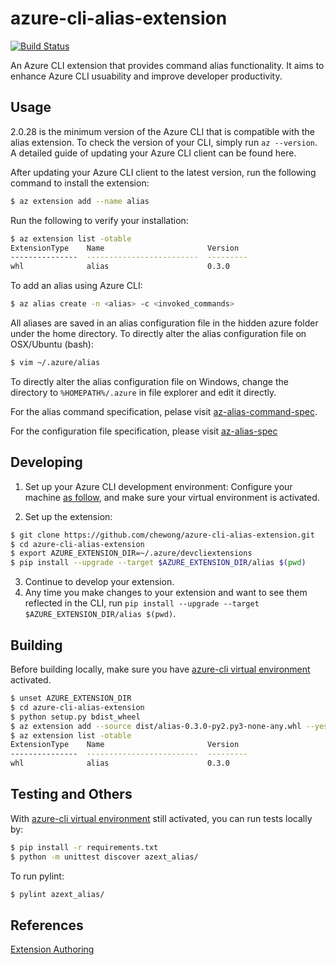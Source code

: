 # azure-cli-alias-extension
[![Build Status](https://travis-ci.org/chewong/azure-cli-alias-extension.svg?branch=dev)](https://travis-ci.org/chewong/azure-cli-alias-extension)

An Azure CLI extension that provides command alias functionality. It aims to enhance Azure CLI usuability and improve developer productivity.

## Usage
2.0.28 is the minimum version of the Azure CLI that is compatible with the alias extension. To check the version of your CLI, simply run `az --version`. A detailed guide of updating your Azure CLI client can be found here.

After updating your Azure CLI client to the latest version, run the following command to install the extension:

```bash
$ az extension add --name alias
```

Run the following to verify your installation:
```bash
$ az extension list -otable
ExtensionType    Name                       Version
---------------  -------------------------  ---------
whl              alias                      0.3.0
```

To add an alias using Azure CLI:
```bash
$ az alias create -n <alias> -c <invoked_commands>
```

All aliases are saved in an alias configuration file in the hidden azure folder under the home directory. To directly alter the alias configuration file on OSX/Ubuntu (bash):
``` bash
$ vim ~/.azure/alias
```

To directly alter the alias configuration file on Windows, change the directory to `%HOMEPATH%/.azure` in file explorer and edit it directly.

For the alias command specification, pelase visit [az-alias-command-spec](https://github.com/chewong/azure-cli-alias-extension/blob/dev/doc/az-alias-command-spec.md).

For the configuration file specification, please visit [az-alias-spec](https://gist.github.com/chewong/2afb67374d700b34015d146f63a79b15)

## Developing
1. Set up your Azure CLI development environment:
Configure your machine [as follow](https://github.com/Azure/azure-cli/blob/master/doc/configuring_your_machine.md#preparing-your-machine), and make sure your virtual environment is activated.

2. Set up the extension:
```bash
$ git clone https://github.com/chewong/azure-cli-alias-extension.git
$ cd azure-cli-alias-extension
$ export AZURE_EXTENSION_DIR=~/.azure/devcliextensions
$ pip install --upgrade --target $AZURE_EXTENSION_DIR/alias $(pwd)
```
3. Continue to develop your extension.
4. Any time you make changes to your extension and want to see them reflected in the CLI, run `pip install --upgrade --target $AZURE_EXTENSION_DIR/alias $(pwd)`.


## Building
Before building locally, make sure you have [azure-cli virtual environment](https://github.com/Azure/azure-cli/blob/master/doc/configuring_your_machine.md#preparing-your-machine) activated.
```bash
$ unset AZURE_EXTENSION_DIR
$ cd azure-cli-alias-extension
$ python setup.py bdist_wheel
$ az extension add --source dist/alias-0.3.0-py2.py3-none-any.whl --yes
$ az extension list -otable
ExtensionType    Name                       Version
---------------  -------------------------  ---------
whl              alias                      0.3.0
```

## Testing and Others
With [azure-cli virtual environment](https://github.com/Azure/azure-cli/blob/master/doc/configuring_your_machine.md#preparing-your-machine) still activated, you can run tests locally by:

```bash
$ pip install -r requirements.txt
$ python -m unittest discover azext_alias/
```

To run pylint:
```bash
$ pylint azext_alias/
```

## References
[Extension Authoring](https://github.com/Azure/azure-cli/blob/dev/doc/extensions/authoring.md)
